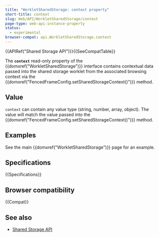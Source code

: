 ```yaml
---
title: "WorkletSharedStorage: context property"
short-title: context
slug: Web/API/WorkletSharedStorage/context
page-type: web-api-instance-property
status:
  - experimental
browser-compat: api.WorkletSharedStorage.context
---
```


{{APIRef("Shared Storage API")}}{{SeeCompatTable}}

The **`context`** read-only property of the
{{domxref("WorkletSharedStorage")}} interface contains contextual data passed into the shared storage worklet from the associated browsing context via the {{domxref("FencedFrameConfig.setSharedStorageContext()")}} method.

## Value

`context` can contain any value type (string, number, array, object). The value will match the value passed into the {{domxref("FencedFrameConfig.setSharedStorageContext()")}} method.

## Examples

See the main {{domxref("WorkletSharedStorage")}} page for an example.

## Specifications

{{Specifications}}

## Browser compatibility

{{Compat}}

## See also

- [Shared Storage API](/en-US/docs/Web/API/Shared_storage_API)
